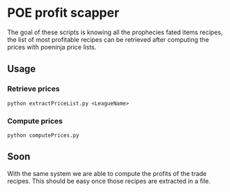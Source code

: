 # POE profit scapper

The goal of these scripts is knowing all the prophecies fated items recipes, the list of most profitable recipes can be retrieved after computing the prices with poeninja price lists.


## Usage

### Retrieve prices

```
python extractPriceList.py <LeagueName>

```


### Compute prices

```
python computePrices.py
```


## Soon

With the same system we are able to compute the profits of the trade recipes. This should be easy once those recipes are extracted in a file.


